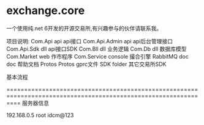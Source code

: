 # exchange.core
一个使用纯.net 6开发的开源交易所,有兴趣参与的伙伴请联系我。

项目说明:
Com.Api                 api         api接口
Com.Api.Admin           api         api后台管理接口
Com.Api.Sdk             dll         api接口SDK
Com.Bll                 dll         业务逻辑
Com.Db                  dll         数据库模型
Com.Market              web         作市程序
Com.Service             console     撮合引擎    RabbitMQ
doc                     doc         帮助文档
Protos                  Protos      gprc文件
SDK                     folder      其它交易所SDK




基本流程




================================================================================================================
服务器信息

192.168.0.5
root
idcm@123


